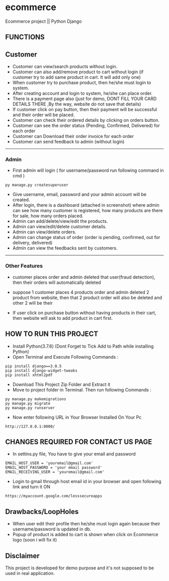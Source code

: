 # ecommerce
Ecommerce project || Python Django
## FUNCTIONS
## Customer
- Customer can view/search products without login.
- Customer can also add/remove product to cart without login (if customer try to add same product in cart. It will add only one)
- When customer try to purchase product, then he/she must login to system.
- After creating account and login to system, he/she can place order.
- There is a payment page also (just for demo, DONT FILL YOUR CARD DETAILS THERE ,By the way, website do not save that details)
- If customer click on pay button, then their payment will be successful and their order will be placed.
- Customer can check their ordered details by clicking on orders button.
- Customer can see the order status (Pending, Confirmed, Delivered) for each order  
- Customer can Download their order invoice for each order
- Customer can send feedback to admin (without login)
---
### Admin
- First admin will login ( for username/password run following command in cmd )
```
py manage.py createsuperuser
```
- Give username, email, password and your admin account will be created.
- After login, there is a dashboard (attached in screenshot) where admin can see how many customer is registered, how many products are there for sale, how many orders placed.
- Admin can add/delete/view/edit the products.
- Admin can view/edit/delete customer details.
- Admin can view/delete orders.
- Admin can change status of order (order is pending, confirmed, out for delivery, delivered)
- Admin can view the feedbacks sent by customers.
---
### Other Features
- customer places order and admin deleted that user(fraud detection), then their orders will automatically deleted

- suppose 1 customer places 4 products order and admin deleted 2 product from website, then that 2 product order will
    also be deleted and other 2 will be their
- If user click on purchase button without having products in their cart, then website will ask to add product in cart first.



## HOW TO RUN THIS PROJECT
- Install Python(3.7.6) (Dont Forget to Tick Add to Path while installing Python)
- Open Terminal and Execute Following Commands :
```
pip install django==3.0.5
pip install django-widget-tweaks
pip install xhtml2pdf

```
- Download This Project Zip Folder and Extract it
- Move to project folder in Terminal. Then run following Commands :
```
py manage.py makemigrations
py manage.py migrate
py manage.py runserver
```
- Now enter following URL in Your Browser Installed On Your Pc
```
http://127.0.0.1:8000/
```

## CHANGES REQUIRED FOR CONTACT US PAGE
- In settins.py file, You have to give your email and password
```
EMAIL_HOST_USER = 'youremail@gmail.com'
EMAIL_HOST_PASSWORD = 'your email password'
EMAIL_RECEIVING_USER = 'youremail@gmail.com'
```
- Login to gmail through host email id in your browser and open following link and turn it ON
```
https://myaccount.google.com/lesssecureapps
```
## Drawbacks/LoopHoles
- When user edit their profile then he/she must login again because their username/password is updated in db.
- Popup of product is added to cart is shown when click on Ecommerce logo (soon i will fix it)

## Disclaimer
This project is developed for demo purpose and it's not supposed to be used in real application.
